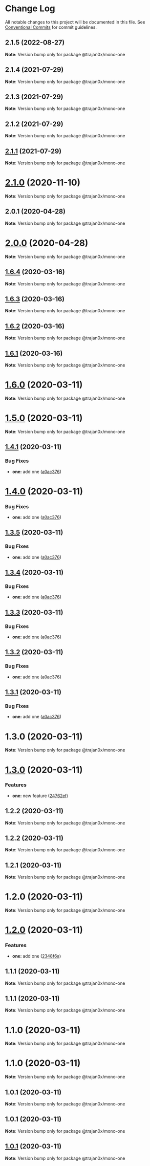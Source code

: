 # Change Log

All notable changes to this project will be documented in this file.
See [Conventional Commits](https://conventionalcommits.org) for commit guidelines.

## 2.1.5 (2022-08-27)

**Note:** Version bump only for package @trajan0x/mono-one





## 2.1.4 (2021-07-29)

**Note:** Version bump only for package @trajan0x/mono-one





## 2.1.3 (2021-07-29)

**Note:** Version bump only for package @trajan0x/mono-one





## 2.1.2 (2021-07-29)

**Note:** Version bump only for package @trajan0x/mono-one





## [2.1.1](https://github.com/trajan0x/publicttest/compare/v2.1.0...v2.1.1) (2021-07-29)

**Note:** Version bump only for package @trajan0x/mono-one





# [2.1.0](https://github.com/trajan0x/publicttest/compare/v2.0.1...v2.1.0) (2020-11-10)

**Note:** Version bump only for package @trajan0x/mono-one





## 2.0.1 (2020-04-28)

**Note:** Version bump only for package @trajan0x/mono-one





# [2.0.0](https://github.com/trajan0x/publicttest/compare/v1.6.4...v2.0.0) (2020-04-28)

**Note:** Version bump only for package @trajan0x/mono-one





## [1.6.4](https://github.com/trajan0x/publicttest/compare/v1.6.2...v1.6.4) (2020-03-16)

**Note:** Version bump only for package @trajan0x/mono-one





## [1.6.3](https://github.com/trajan0x/publicttest/compare/v1.6.2...v1.6.3) (2020-03-16)

**Note:** Version bump only for package @trajan0x/mono-one





## [1.6.2](https://github.com/trajan0x/publicttest/compare/v1.6.0...v1.6.2) (2020-03-16)

**Note:** Version bump only for package @trajan0x/mono-one





## [1.6.1](https://github.com/trajan0x/publicttest/compare/v1.6.0...v1.6.1) (2020-03-16)

**Note:** Version bump only for package @trajan0x/mono-one





# [1.6.0](https://github.com/trajan0x/publicttest/compare/v1.5.0...v1.6.0) (2020-03-11)

**Note:** Version bump only for package @trajan0x/mono-one





# [1.5.0](https://github.com/trajan0x/publicttest/compare/v1.4.1...v1.5.0) (2020-03-11)

**Note:** Version bump only for package @trajan0x/mono-one





## [1.4.1](https://github.com/trajan0x/publicttest/compare/v1.3.0...v1.4.1) (2020-03-11)


### Bug Fixes

* **one:** add one ([a0ac376](https://github.com/trajan0x/publicttest/commit/a0ac3764ed5165745b5651fdcc4648108787c164))





# [1.4.0](https://github.com/trajan0x/publicttest/compare/v1.3.0...v1.4.0) (2020-03-11)


### Bug Fixes

* **one:** add one ([a0ac376](https://github.com/trajan0x/publicttest/commit/a0ac3764ed5165745b5651fdcc4648108787c164))





## [1.3.5](https://github.com/trajan0x/publicttest/compare/v1.3.0...v1.3.5) (2020-03-11)


### Bug Fixes

* **one:** add one ([a0ac376](https://github.com/trajan0x/publicttest/commit/a0ac3764ed5165745b5651fdcc4648108787c164))





## [1.3.4](https://github.com/trajan0x/publicttest/compare/v1.3.0...v1.3.4) (2020-03-11)


### Bug Fixes

* **one:** add one ([a0ac376](https://github.com/trajan0x/publicttest/commit/a0ac3764ed5165745b5651fdcc4648108787c164))





## [1.3.3](https://github.com/trajan0x/publicttest/compare/v1.3.0...v1.3.3) (2020-03-11)


### Bug Fixes

* **one:** add one ([a0ac376](https://github.com/trajan0x/publicttest/commit/a0ac3764ed5165745b5651fdcc4648108787c164))





## [1.3.2](https://github.com/trajan0x/publicttest/compare/v1.3.0...v1.3.2) (2020-03-11)


### Bug Fixes

* **one:** add one ([a0ac376](https://github.com/trajan0x/publicttest/commit/a0ac3764ed5165745b5651fdcc4648108787c164))





## [1.3.1](https://github.com/trajan0x/publicttest/compare/v1.3.0...v1.3.1) (2020-03-11)


### Bug Fixes

* **one:** add one ([a0ac376](https://github.com/trajan0x/publicttest/commit/a0ac3764ed5165745b5651fdcc4648108787c164))





# 1.3.0 (2020-03-11)

**Note:** Version bump only for package @trajan0x/mono-one





# [1.3.0](https://github.com/trajan0x/publicttest/compare/v1.2.2...v1.3.0) (2020-03-11)


### Features

* **one:** new feature ([24762ef](https://github.com/trajan0x/publicttest/commit/24762ef2e818f84a105a1bb4c09e6f30bd7bd410))





## 1.2.2 (2020-03-11)

**Note:** Version bump only for package @trajan0x/mono-one





## 1.2.2 (2020-03-11)

**Note:** Version bump only for package @trajan0x/mono-one





## 1.2.1 (2020-03-11)

**Note:** Version bump only for package @trajan0x/mono-one





# 1.2.0 (2020-03-11)

**Note:** Version bump only for package @trajan0x/mono-one





# [1.2.0](https://github.com/trajan0x/publicttest/compare/v1.1.1...v1.2.0) (2020-03-11)


### Features

* **one:** add one ([2348f6a](https://github.com/trajan0x/publicttest/commit/2348f6aede39c9c649f941deee9f4a6705367c08))





## 1.1.1 (2020-03-11)

**Note:** Version bump only for package @trajan0x/mono-one





## 1.1.1 (2020-03-11)

**Note:** Version bump only for package @trajan0x/mono-one





# 1.1.0 (2020-03-11)

**Note:** Version bump only for package @trajan0x/mono-one





# 1.1.0 (2020-03-11)

**Note:** Version bump only for package @trajan0x/mono-one





## 1.0.1 (2020-03-11)

**Note:** Version bump only for package @trajan0x/mono-one





## 1.0.1 (2020-03-11)

**Note:** Version bump only for package @trajan0x/mono-one





## [1.0.1](https://github.com/trajan0x/publicttest/compare/v1.0.0...v1.0.1) (2020-03-11)

**Note:** Version bump only for package @trajan0x/mono-one
